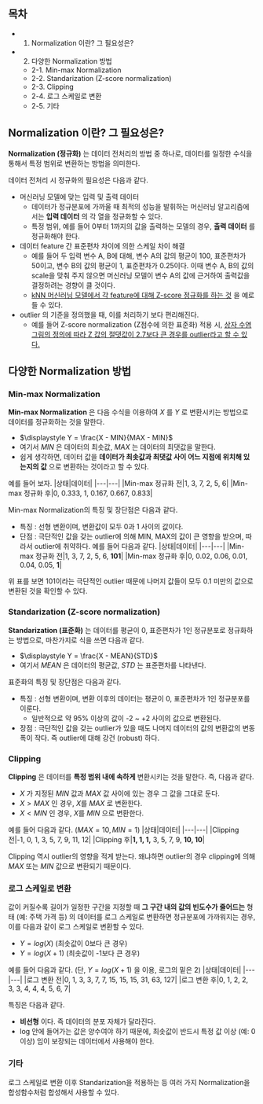 ## 목차
* 1. Normalization 이란? 그 필요성은?
* 2. 다양한 Normalization 방법
  * 2-1. Min-max Normalization
  * 2-2. Standarization (Z-score normalization)
  * 2-3. Clipping
  * 2-4. 로그 스케일로 변환
  * 2-5. 기타

## Normalization 이란? 그 필요성은?
**Normalization (정규화)** 는 데이터 전처리의 방법 중 하나로, 데이터를 일정한 수식을 통해서 특정 범위로 변환하는 방법을 의미한다.

데이터 전처리 시 정규화의 필요성은 다음과 같다.
* 머신러닝 모델에 맞는 입력 및 출력 데이터
  * 데이터가 정규분포에 가까울 때 최적의 성능을 발휘하는 머신러닝 알고리즘에서는 **입력 데이터** 의 각 열을 정규화할 수 있다.
  * 특정 범위, 예를 들어 0부터 1까지의 값을 출력하는 모델의 경우, **출력 데이터** 를 정규화해야 한다.
* 데이터 feature 간 표준편차 차이에 의한 스케일 차이 해결
  * 예를 들어 두 입력 변수 A, B에 대해, 변수 A의 값의 평균이 100, 표준편차가 50이고, 변수 B의 값의 평균이 1, 표준편차가 0.25이다. 이때 변수 A, B의 값의 scale을 맞춰 주지 않으면 머신러닝 모델이 변수 A의 값에 근거하여 출력값을 결정하려는 경향이 클 것이다.
  * [kNN 머신러닝 모델에서 각 feature에 대해 Z-score 정규화를 하는 것](https://github.com/WannaBeSuperteur/AI-study/blob/main/AI%20Basics/Machine%20Learning%20Models/%EB%A8%B8%EC%8B%A0%EB%9F%AC%EB%8B%9D_%EB%AA%A8%EB%8D%B8_KNN.md) 을 예로 들 수 있다.
* outlier 의 기준을 정의했을 때, 이를 처리하기 보다 편리해진다.
  * 예를 들어 Z-score normalization (Z점수에 의한 표준화) 적용 시, [상자 수염 그림의 정의에 따라 Z 값의 절댓값이 2.7보다 큰 경우를 outlier라고 할 수 있다.](https://github.com/WannaBeSuperteur/AI-study/blob/main/AI%20Basics/Data%20Science%20Basics/%EB%8D%B0%EC%9D%B4%ED%84%B0_%EC%82%AC%EC%9D%B4%EC%96%B8%EC%8A%A4_%EA%B8%B0%EC%B4%88_%EC%83%81%EC%9E%90%EC%88%98%EC%97%BC%EA%B7%B8%EB%A6%BC.md)

## 다양한 Normalization 방법

### Min-max Normalization
**Min-max Normalization** 은 다음 수식을 이용하여 $X$ 를 $Y$ 로 변환시키는 방법으로 데이터를 정규화하는 것을 말한다.
* $\displaystyle Y = \frac{X - MIN}{MAX - MIN}$
* 여기서 $MIN$ 은 데이터의 최솟값, $MAX$ 는 데이터의 최댓값을 말한다.
* 쉽게 생각하면, 데이터 값을 **데이터가 최솟값과 최댓값 사이 어느 지점에 위치해 있는지의 값** 으로 변환하는 것이라고 할 수 있다.

예를 들어 보자.
|상태|데이터|
|---|---|
|Min-max 정규화 전|1, 3, 7, 2, 5, 6|
|Min-max 정규화 후|0, 0.333, 1, 0.167, 0.667, 0.833|

Min-max Normalization의 특징 및 장단점은 다음과 같다.
* 특징 : 선형 변환이며, 변환값이 모두 0과 1 사이의 값이다.
* 단점 : 극단적인 값을 갖는 outlier에 의해 MIN, MAX의 값이 큰 영향을 받으며, 따라서 outlier에 취약하다. 예를 들어 다음과 같다.
|상태|데이터|
|---|---|
|Min-max 정규화 전|1, 3, 7, 2, 5, 6, **101**|
|Min-max 정규화 후|0, 0.02, 0.06, 0.01, 0.04, 0.05, **1**|

위 표를 보면 101이라는 극단적인 outlier 때문에 나머지 값들이 모두 0.1 미만의 값으로 변환된 것을 확인할 수 있다.

### Standarization (Z-score normalization)
**Standarization (표준화)** 는 데이터를 평균이 0, 표준편차가 1인 정규분포로 정규화하는 방법으로, 마찬가지로 식을 쓰면 다음과 같다.
* $\displaystyle Y = \frac{X - MEAN}{STD}$
* 여기서 $MEAN$ 은 데이터의 평균값, $STD$ 는 표준편차를 나타낸다.

표준화의 특징 및 장단점은 다음과 같다.
* 특징 : 선형 변환이며, 변환 이후의 데이터는 평균이 0, 표준편차가 1인 정규분포를 이룬다.
  * 일반적으로 약 95% 이상의 값이 -2 ~ +2 사이의 값으로 변환된다.
* 장점 : 극단적인 값을 갖는 outlier가 있을 때도 나머지 데이터의 값의 변환값의 변동폭이 작다. 즉 outlier에 대해 강건 (robust) 하다.

### Clipping
**Clipping** 은 데이터를 **특정 범위 내에 속하게** 변환시키는 것을 말한다. 즉, 다음과 같다.
* $X$ 가 지정된 $MIN$ 값과 $MAX$ 값 사이에 있는 경우 그 값을 그대로 둔다.
* $X > MAX$ 인 경우, $X$를 $MAX$ 로 변환한다.
* $X < MIN$ 인 경우, $X$를 $MIN$ 으로 변환한다.

예를 들어 다음과 같다. ($MAX=10, MIN=1$)
|상태|데이터|
|---|---|
|Clipping 전|-1, 0, 1, 3, 5, 7, 9, 11, 12|
|Clipping 후|**1, 1, 1,** 3, 5, 7, 9, **10, 10**|

Clipping 역시 outlier의 영향을 적게 받는다. 왜냐하면 outlier의 경우 clipping에 의해 $MAX$ 또는 $MIN$ 값으로 변환되기 때문이다.

### 로그 스케일로 변환
값이 커질수록 길이가 일정한 구간을 지정할 때 **그 구간 내의 값의 빈도수가 줄어드는** 형태 (예: 주택 가격 등) 의 데이터를 로그 스케일로 변환하면 정규분포에 가까워지는 경우, 이를 다음과 같이 로그 스케일로 변환할 수 있다.
* $Y = log(X)$ (최솟값이 0보다 큰 경우)
* $Y = log(X + 1)$ (최솟값이 -1보다 큰 경우)

예를 들어 다음과 같다. (단, $Y = log(X + 1)$ 을 이용, 로그의 밑은 2)
|상태|데이터|
|---|---|
|로그 변환 전|0, 1, 3, 3, 7, 7, 15, 15, 15, 31, 63, 127|
|로그 변환 후|0, 1, 2, 2, 3, 3, 4, 4, 4, 5, 6, 7|

특징은 다음과 같다.
* **비선형** 이다. 즉 데이터의 분포 자체가 달라진다.
* log 안에 들어가는 값은 양수여야 하기 때문에, 최솟값이 반드시 특정 값 이상 (예: 0 이상) 임이 보장되는 데이터에서 사용해야 한다.

### 기타
로그 스케일로 변환 이후 Standarization을 적용하는 등 여러 가지 Normalization을 합성함수처럼 합성해서 사용할 수 있다.